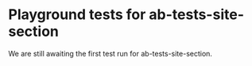 # Playground tests for ab-tests-site-section
We are still awaiting the first test run for ab-tests-site-section.
